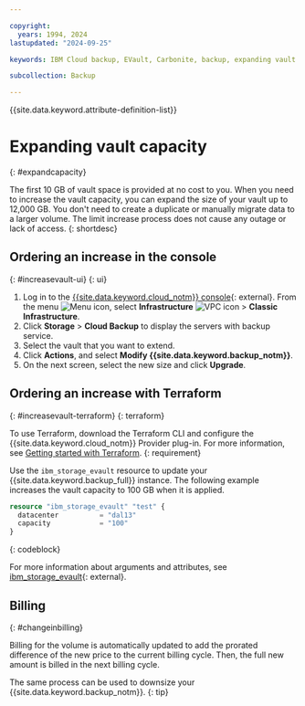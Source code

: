 ```yaml
---

copyright:
  years: 1994, 2024
lastupdated: "2024-09-25"

keywords: IBM Cloud backup, EVault, Carbonite, backup, expanding vault

subcollection: Backup

---
```

{{site.data.keyword.attribute-definition-list}}


# Expanding vault capacity
{: #expandcapacity}

The first 10 GB of vault space is provided at no cost to you. When you need to increase the vault capacity, you can expand the size of your vault up to 12,000 GB. You don't need to create a duplicate or manually migrate data to a larger volume. The limit increase process does not cause any outage or lack of access.
{: shortdesc}

## Ordering an increase in the console
{: #increasevault-ui}
{: ui}

1. Log in to the [{{site.data.keyword.cloud_notm}} console](/login){: external}. From the menu ![Menu icon](../icons/icon_hamburger.svg "Menu"), select **Infrastructure**  ![VPC icon](../icons/vpc.svg) > **Classic Infrastructure**.
2. Click **Storage** > **Cloud Backup** to display the servers with backup service.
3. Select the vault that you want to extend.
4. Click **Actions**, and select **Modify {{site.data.keyword.backup_notm}}**.
5. On the next screen, select the new size and click **Upgrade**.


## Ordering an increase with Terraform
{: #increasevault-terraform}
{: terraform}

To use Terraform, download the Terraform CLI and configure the {{site.data.keyword.cloud_notm}} Provider plug-in. For more information, see [Getting started with Terraform](/docs/ibm-cloud-provider-for-terraform?topic=ibm-cloud-provider-for-terraform-getting-started).
{: requirement}

Use the `ibm_storage_evault` resource to update your {{site.data.keyword.backup_full}} instance. The following example increases the vault capacity to 100 GB when it is applied. 

```terraform
resource "ibm_storage_evault" "test" {
  datacenter          = "dal13"
  capacity            = "100"
}
```
{: codeblock}

For more information about arguments and attributes, see [ibm_storage_evault](https://registry.terraform.io/providers/IBM-Cloud/ibm/latest/docs/resources/storage_evault){: external}.


## Billing
{: #changeinbilling}

Billing for the volume is automatically updated to add the prorated difference of the new price to the current billing cycle. Then, the full new amount is billed in the next billing cycle.

The same process can be used to downsize your {{site.data.keyword.backup_notm}}.
{: tip}
